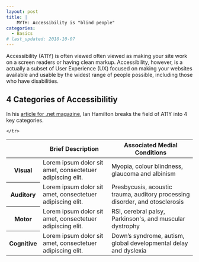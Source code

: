 ```yaml
---
layout: post
title: |
    MYTH: Accessibility is "blind people"
categories:
  - Basics
# last_updated: 2010-10-07
---
```


Accessibility (A11Y) is often viewed often viewed as making your site work on a screen readers or having clean markup. Accessibility, however, is a actually a subset of User Experience (UX) focused on making your websites available and usable by the widest range of people possible, including those who have disabilities.

## 4 Categories of Accessibilitiy
In his [article for .net magazine](http://www.netmagazine.com/features/simple-introduction-web-accessibility), Ian Hamilton breaks the field of A11Y into 4 key categories.

<table class="table table-striped table-bordered">
  <thead>
    <tr>
        <th>&nbsp;</th>
        <th>Brief Description</th>
        <th>Associated Medial Conditions</th>

    </tr>
  </thead>
  <tbody>
    <tr>
        <th>Visual</th>
        <td>Lorem ipsum dolor sit amet, consectetuer adipiscing elit.</td>
        <td>Myopia, colour blindness, glaucoma and albinism</td>
    </tr>
    <tr>
        <th>Auditory</th>
        <td>Lorem ipsum dolor sit amet, consectetuer adipiscing elit.</td>
        <td>Presbycusis, acoustic trauma, auditory processing disorder, and otosclerosis</td>
    </tr>
    <tr>
        <th>Motor</th>
        <td>Lorem ipsum dolor sit amet, consectetuer adipiscing elit.</td>
        <td>RSI, cerebral palsy, Parkinson's, and muscular dystrophy</td>
    </tr>
    <tr>
        <th>Cognitive</th>
        <td>Lorem ipsum dolor sit amet, consectetuer adipiscing elit.</td>
        <td>Down’s syndrome, autism, global developmental delay and dyslexia</td>
    </tr>
  </tbody>
</table>